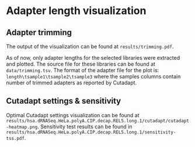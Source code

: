 # Adapter length visualization
## Adapter trimming 
The output of the visualization can be found at `results/trimming.pdf`.

As of now, only adapter lengths for the selected libraries were extracted and plotted. The source file for these libraries can be found at `data/trimming.tsv`. The format of the adapter file for the plot is: `length\tsample1\tsample2\tsample3` where the samples columns contain number of trimmed adapters as reported by Cutadapt.

## Cutadapt settings & sensitivity
Optimal Cutadapt settings visualization can be found at `results/hsa.dRNASeq.HeLa.polyA.CIP.decap.REL5.long.1/cutadapt/cutadapt-heatmap.png`. Sensitivity test results can be found in `results/hsa.dRNASeq.HeLa.polyA.CIP.decap.REL5.long.1/sensitivity-tss.pdf`.
